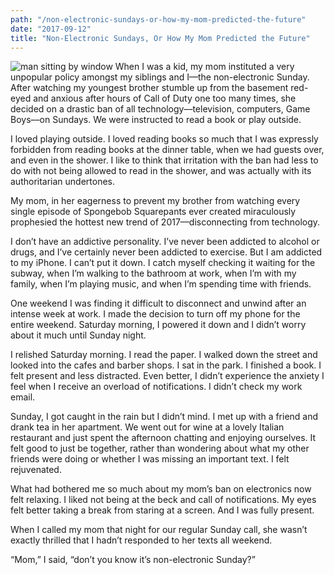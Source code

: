 ```yaml
---
path: "/non-electronic-sundays-or-how-my-mom-predicted-the-future"
date: "2017-09-12"
title: "Non-Electronic Sundays, Or How My Mom Predicted the Future"
---
```

![man sitting by window](https://cdn-images-1.medium.com/max/2000/1*yf3AP2STpP4WP7jnd6JLeg.jpeg)
When I was a kid, my mom instituted a very unpopular policy amongst my siblings and I––the non-electronic Sunday. After watching my youngest brother stumble up from the basement red-eyed and anxious after hours of Call of Duty one too many times, she decided on a drastic ban of all technology––television, computers, Game Boys––on Sundays. We were instructed to read a book or play outside.

I loved playing outside. I loved reading books so much that I was expressly forbidden from reading books at the dinner table, when we had guests over, and even in the shower. I like to think that irritation with the ban had less to do with not being allowed to read in the shower, and was actually with its authoritarian undertones.

My mom, in her eagerness to prevent my brother from watching every single episode of Spongebob Squarepants ever created miraculously prophesied the hottest new trend of 2017––disconnecting from technology.

I don’t have an addictive personality. I’ve never been addicted to alcohol or drugs, and I’ve certainly never been addicted to exercise. But I am addicted to my iPhone. I can’t put it down. I catch myself checking it waiting for the subway, when I’m walking to the bathroom at work, when I’m with my family, when I’m playing music, and when I’m spending time with friends.

One weekend I was finding it difficult to disconnect and unwind after an intense week at work. I made the decision to turn off my phone for the entire weekend. Saturday morning, I powered it down and I didn’t worry about it much until Sunday night.

I relished Saturday morning. I read the paper. I walked down the street and looked into the cafes and barber shops. I sat in the park. I finished a book. I felt present and less distracted. Even better, I didn’t experience the anxiety I feel when I receive an overload of notifications. I didn’t check my work email.

Sunday, I got caught in the rain but I didn’t mind. I met up with a friend and drank tea in her apartment. We went out for wine at a lovely Italian restaurant and just spent the afternoon chatting and enjoying ourselves. It felt good to just be together, rather than wondering about what my other friends were doing or whether I was missing an important text. I felt rejuvenated.

What had bothered me so much about my mom’s ban on electronics now felt relaxing. I liked not being at the beck and call of notifications. My eyes felt better taking a break from staring at a screen. And I was fully present.

When I called my mom that night for our regular Sunday call, she wasn’t exactly thrilled that I hadn’t responded to her texts all weekend.

“Mom,” I said, “don’t you know it’s non-electronic Sunday?”
